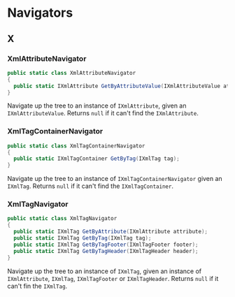 # Navigators

<!-- Index A - Z (auto-generated. Remove this line if manually adding/removing entries) -->

<!-- toc -->
<!-- toc stop -->

## X

### XmlAttributeNavigator

<!-- Begin XmlAttributeNavigator -->

```cs
public static class XmlAttributeNavigator
{
  public static IXmlAttribute GetByAttributeValue(IXmlAttributeValue attributeValue);
}
```

<!-- End XmlAttributeNavigator -->

Navigate up the tree to an instance of `IXmlAttribute`, given an `IXmlAttributeValue`. Returns `null` if it can't find the `IXmlAttribute`.

### XmlTagContainerNavigator

<!-- Begin XmlTagContainerNavigator -->

```cs
public static class XmlTagContainerNavigator
{
  public static IXmlTagContainer GetByTag(IXmlTag tag);
}
```

<!-- End XmlTagContainerNavigator -->

Navigate up the tree to an instance of `IXmlTagContainerNavigator` given an `IXmlTag`. Returns `null` if it can't find the `IXmlTagContainer`.

### XmlTagNavigator

<!-- Begin XmlTagNavigator -->

```cs
public static class XmlTagNavigator
{
  public static IXmlTag GetByAttribute(IXmlAttribute attribute);
  public static IXmlTag GetByTag(IXmlTag tag);
  public static IXmlTag GetByTagFooter(IXmlTagFooter footer);
  public static IXmlTag GetByTagHeader(IXmlTagHeader header);
}
```

<!-- End XmlTagNavigator -->

Navigate up the tree to an instance of `IXmlTag`, given an instance of `IXmlAttribute`, `IXmlTag`, `IXmlTagFooter` or `IXmlTagHeader`. Returns `null` if it can't fin the `IXmlTag`.

